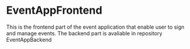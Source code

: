 # EventAppFrontend
This is the frontend part of the event application that enable user to sign and manage events. The backend part is avaliable in repository EventAppBackend
